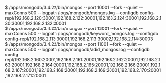 $ /apps/mongodb/3.4.22/bin/mongos --port 10001 --fork --quiet --maxConns 500 --logpath /logs/mongodb/mongos.log --configdb config-repl/192.168.2.120:30001,192.168.2.122:30001,192.168.2.124:30001,192.168.2.130:30001,192.168.2.132:30001  
$ /apps/mongodb/3.4.22/bin/mongos --port 13001 --fork --quiet --maxConns 500 --logpath /logs/mongodb/keyword_mongos.log --configdb config-repl/192.168.2.113:30001,192.168.2.113:30002,192.168.2.114:30003  
$ /apps/mongodb/3.4.22/bin/mongos --port 11001 --fork --quiet --maxConns 500 --logpath /logs/mongodb/adid_mongos.log --configdb config-repl/192.168.2.160:20001,192.168.2.161:20001,192.168.2.162:20001,192.168.2.163:20001,192.168.2.164:20001,192.168.2.165:20001,192.168.2.166:20001,192.168.2.167:20001,192.168.2.168:20001,192.168.2.169:20001,192.168.2.170:20001,192.168.2.171:20001  
